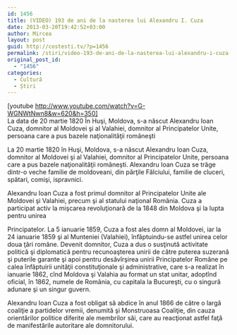 ```yaml
---
id: 1456
title: (VIDEO) 193 de ani de la nasterea lui Alexandru I. Cuza
date: 2013-03-20T19:42:52+03:00
author: Mircea
layout: post
guid: http://costesti.tv/?p=1456
permalink: /stiri/video-193-de-ani-de-la-nasterea-lui-alexandru-i-cuza-2/
original_post_id:
  - "1456"
categories:
  - Cultură
  - Știri
---
```

[youtube http://www.youtube.com/watch?v=G-WGNWtNwn8&w=620&h=350]  
La data de 20 martie 1820 &Icirc;n Huşi, Moldova, s-a născut Alexandru Ioan Cuza, domnitor al Moldovei şi al Valahiei, domnitor al Principatelor Unite, persoana care a pus bazele naţionalităţii rom&acirc;neşti 

La 20 martie 1820 &icirc;n Huşi, Moldova, s-a născut Alexandru Ioan Cuza, domnitor al Moldovei şi al Valahiei, domnitor al Principatelor Unite, persoana care a pus bazele naţionalităţii rom&acirc;neşti. Alexandru Ioan Cuza se trăge dintr-o veche familie de moldoveani, din părţile Fălciului, familie de cluceri, spătari, comişi, ispravnici. 

Alexandru Ioan Cuza a fost primul domnitor al Principatelor Unite ale Moldovei şi Valahiei, precum şi al statului naţional Rom&acirc;nia. Cuza a participat activ la mişcarea revoluţionară de la 1848 din Moldova şi la lupta pentru unirea 

  
Principatelor. La 5 ianuarie 1859, Cuza a fost ales domn al Moldovei, iar la 24 ianuarie 1859 şi al Munteniei (Valahiei), &icirc;nfăptuindu-se astfel unirea celor doua ţări rom&acirc;ne. Devenit domnitor, Cuza a dus o susţinută activitate politică şi diplomatică pentru recunoaşterea unirii de către puterea suzerană şi puterile garante şi apoi pentru desăv&icirc;rşirea unirii Principatelor Rom&acirc;ne pe calea &icirc;nfăptuirii unităţii constituţionale şi administrative, care s-a realizat &icirc;n ianuarie 1862, c&icirc;nd Moldova şi Valahia au format un stat unitar, adopt&icirc;nd oficial, &icirc;n 1862, numele de Rom&acirc;nia, cu capitala la Bucureşti, cu o singură adunare şi un singur guvern. 

Alexandru Ioan Cuza a fost obligat să abdice &icirc;n anul 1866 de către o largă coaliţie a partidelor vremii, denumită şi Monstruoasa Coaliţie, din cauza orientărilor politice diferite ale membrilor săi, care au reacţionat astfel faţă de manifestările autoritare ale domnitorului.